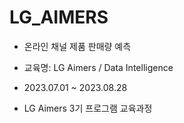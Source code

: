 # LG_AIMERS

- 온라인 채널 제품 판매량 예측


- 교육명: LG Aimers / Data Intelligence



- 2023.07.01 ~ 2023.08.28



- LG Aimers 3기 프로그램 교육과정
